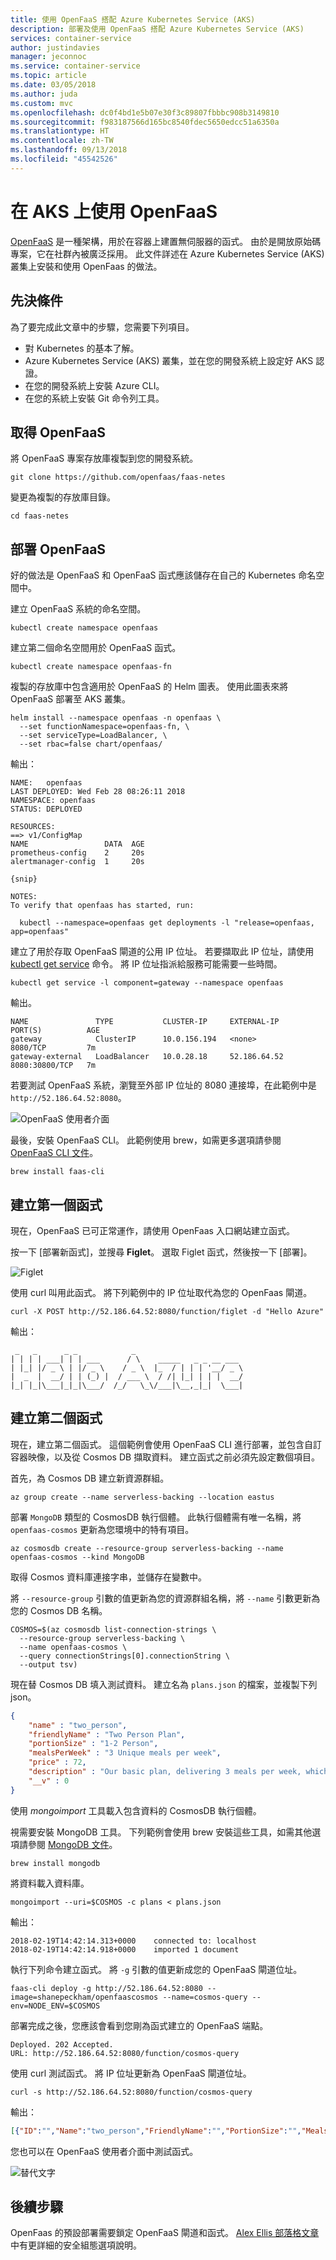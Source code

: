 ```yaml
---
title: 使用 OpenFaaS 搭配 Azure Kubernetes Service (AKS)
description: 部署及使用 OpenFaaS 搭配 Azure Kubernetes Service (AKS)
services: container-service
author: justindavies
manager: jeconnoc
ms.service: container-service
ms.topic: article
ms.date: 03/05/2018
ms.author: juda
ms.custom: mvc
ms.openlocfilehash: dc0f4bd1e5b07e30f3c89807fbbbc908b3149810
ms.sourcegitcommit: f983187566d165bc8540fdec5650edcc51a6350a
ms.translationtype: HT
ms.contentlocale: zh-TW
ms.lasthandoff: 09/13/2018
ms.locfileid: "45542526"
---
```

# <a name="using-openfaas-on-aks"></a>在 AKS 上使用 OpenFaaS

[OpenFaaS][open-faas] 是一種架構，用於在容器上建置無伺服器的函式。 由於是開放原始碼專案，它在社群內被廣泛採用。 此文件詳述在 Azure Kubernetes Service (AKS) 叢集上安裝和使用 OpenFaas 的做法。

## <a name="prerequisites"></a>先決條件

為了要完成此文章中的步驟，您需要下列項目。

* 對 Kubernetes 的基本了解。
* Azure Kubernetes Service (AKS) 叢集，並在您的開發系統上設定好 AKS 認證。
* 在您的開發系統上安裝 Azure CLI。
* 在您的系統上安裝 Git 命令列工具。

## <a name="get-openfaas"></a>取得 OpenFaaS

將 OpenFaaS 專案存放庫複製到您的開發系統。

```azurecli-interactive
git clone https://github.com/openfaas/faas-netes
```

變更為複製的存放庫目錄。

```azurecli-interactive
cd faas-netes
```

## <a name="deploy-openfaas"></a>部署 OpenFaaS

好的做法是 OpenFaaS 和 OpenFaaS 函式應該儲存在自己的 Kubernetes 命名空間中。

建立 OpenFaaS 系統的命名空間。

```azurecli-interactive
kubectl create namespace openfaas
```

建立第二個命名空間用於 OpenFaaS 函式。

```azurecli-interactive
kubectl create namespace openfaas-fn
```

複製的存放庫中包含適用於 OpenFaaS 的 Helm 圖表。 使用此圖表來將 OpenFaaS 部署至 AKS 叢集。

```azurecli-interactive
helm install --namespace openfaas -n openfaas \
  --set functionNamespace=openfaas-fn, \
  --set serviceType=LoadBalancer, \
  --set rbac=false chart/openfaas/
```

輸出：

```
NAME:   openfaas
LAST DEPLOYED: Wed Feb 28 08:26:11 2018
NAMESPACE: openfaas
STATUS: DEPLOYED

RESOURCES:
==> v1/ConfigMap
NAME                 DATA  AGE
prometheus-config    2     20s
alertmanager-config  1     20s

{snip}

NOTES:
To verify that openfaas has started, run:

  kubectl --namespace=openfaas get deployments -l "release=openfaas, app=openfaas"
```

建立了用於存取 OpenFaaS 閘道的公用 IP 位址。 若要擷取此 IP 位址，請使用 [kubectl get service][kubectl-get] 命令。 將 IP 位址指派給服務可能需要一些時間。

```console
kubectl get service -l component=gateway --namespace openfaas
```

輸出。

```console
NAME               TYPE           CLUSTER-IP     EXTERNAL-IP    PORT(S)          AGE
gateway            ClusterIP      10.0.156.194   <none>         8080/TCP         7m
gateway-external   LoadBalancer   10.0.28.18     52.186.64.52   8080:30800/TCP   7m
```

若要測試 OpenFaaS 系統，瀏覽至外部 IP 位址的 8080 連接埠，在此範例中是 `http://52.186.64.52:8080`。

![OpenFaaS 使用者介面](media/container-service-serverless/openfaas.png)

最後，安裝 OpenFaaS CLI。 此範例使用 brew，如需更多選項請參閱 [OpenFaaS CLI 文件][open-faas-cli]。

```console
brew install faas-cli
```

## <a name="create-first-function"></a>建立第一個函式

現在，OpenFaaS 已可正常運作，請使用 OpenFaas 入口網站建立函式。

按一下 [部署新函式]，並搜尋 **Figlet**。 選取 Figlet 函式，然後按一下 [部署]。

![Figlet](media/container-service-serverless/figlet.png)

使用 curl 叫用此函式。 將下列範例中的 IP 位址取代為您的 OpenFaas 閘道。

```azurecli-interactive
curl -X POST http://52.186.64.52:8080/function/figlet -d "Hello Azure"
```

輸出：

```console
 _   _      _ _            _
| | | | ___| | | ___      / \    _____   _ _ __ ___
| |_| |/ _ \ | |/ _ \    / _ \  |_  / | | | '__/ _ \
|  _  |  __/ | | (_) |  / ___ \  / /| |_| | | |  __/
|_| |_|\___|_|_|\___/  /_/   \_\/___|\__,_|_|  \___|

```

## <a name="create-second-function"></a>建立第二個函式

現在，建立第二個函式。 這個範例會使用 OpenFaaS CLI 進行部署，並包含自訂容器映像，以及從 Cosmos DB 擷取資料。 建立函式之前必須先設定數個項目。

首先，為 Cosmos DB 建立新資源群組。

```azurecli-interactive
az group create --name serverless-backing --location eastus
```

部署 `MongoDB` 類型的 CosmosDB 執行個體。 此執行個體需有唯一名稱，將 `openfaas-cosmos` 更新為您環境中的特有項目。

```azurecli-interactive
az cosmosdb create --resource-group serverless-backing --name openfaas-cosmos --kind MongoDB
```

取得 Cosmos 資料庫連接字串，並儲存在變數中。

將 `--resource-group` 引數的值更新為您的資源群組名稱，將 `--name` 引數更新為您的 Cosmos DB 名稱。

```azurecli-interactive
COSMOS=$(az cosmosdb list-connection-strings \
  --resource-group serverless-backing \
  --name openfaas-cosmos \
  --query connectionStrings[0].connectionString \
  --output tsv)
```

現在替 Cosmos DB 填入測試資料。 建立名為 `plans.json` 的檔案，並複製下列 json。

```json
{
    "name" : "two_person",
    "friendlyName" : "Two Person Plan",
    "portionSize" : "1-2 Person",
    "mealsPerWeek" : "3 Unique meals per week",
    "price" : 72,
    "description" : "Our basic plan, delivering 3 meals per week, which will feed 1-2 people.",
    "__v" : 0
}
```

使用 *mongoimport* 工具載入包含資料的 CosmosDB 執行個體。

視需要安裝 MongoDB 工具。 下列範例會使用 brew 安裝這些工具，如需其他選項請參閱 [MongoDB 文件][install-mongo]。

```azurecli-interactive
brew install mongodb
```

將資料載入資料庫。

```azurecli-interactive
mongoimport --uri=$COSMOS -c plans < plans.json
```

輸出：

```console
2018-02-19T14:42:14.313+0000    connected to: localhost
2018-02-19T14:42:14.918+0000    imported 1 document
```

執行下列命令建立函式。 將 `-g` 引數的值更新成您的 OpenFaaS 閘道位址。

```azurecli-interctive
faas-cli deploy -g http://52.186.64.52:8080 --image=shanepeckham/openfaascosmos --name=cosmos-query --env=NODE_ENV=$COSMOS
```

部署完成之後，您應該會看到您剛為函式建立的 OpenFaaS 端點。

```console
Deployed. 202 Accepted.
URL: http://52.186.64.52:8080/function/cosmos-query
```

使用 curl 測試函式。 將 IP 位址更新為 OpenFaaS 閘道位址。

```console
curl -s http://52.186.64.52:8080/function/cosmos-query
```

輸出：

```json
[{"ID":"","Name":"two_person","FriendlyName":"","PortionSize":"","MealsPerWeek":"","Price":72,"Description":"Our basic plan, delivering 3 meals per week, which will feed 1-2 people."}]
```

您也可以在 OpenFaaS 使用者介面中測試函式。

![替代文字](media/container-service-serverless/OpenFaaSUI.png)

## <a name="next-steps"></a>後續步驟

OpenFaas 的預設部署需要鎖定 OpenFaaS 閘道和函式。 [Alex Ellis 部落格文章](https://blog.alexellis.io/lock-down-openfaas/)中有更詳細的安全組態選項說明。

<!-- LINKS - external -->
[install-mongo]: https://docs.mongodb.com/manual/installation/
[kubectl-get]: https://kubernetes.io/docs/reference/generated/kubectl/kubectl-commands#get
[open-faas]: https://www.openfaas.com/
[open-faas-cli]: https://github.com/openfaas/faas-cli
